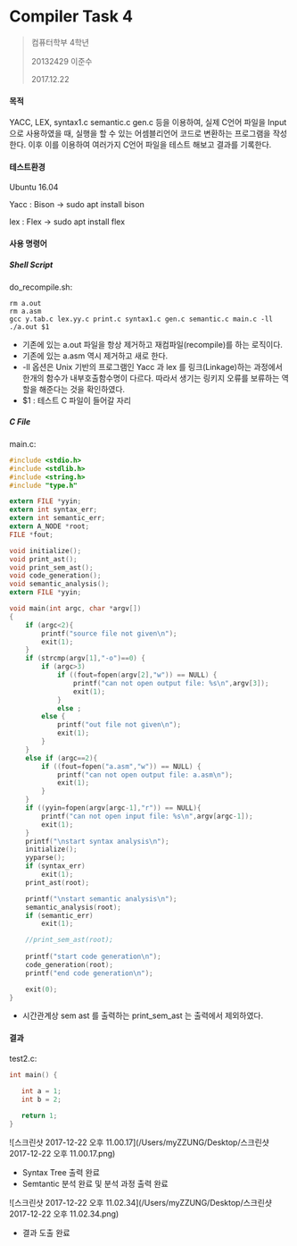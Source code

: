 # Compiler Task 4 

> 컴퓨터학부 4학년
>
> 20132429 이준수
>
> 2017.12.22



#### 목적

YACC, LEX, syntax1.c semantic.c gen.c 등을 이용하여, 실제 C언어 파일을 Input 으로 사용하였을 때, 실행을 할 수 있는 어셈블리언어 코드로 변환하는 프로그램을 작성한다. 이후 이를 이용하여 여러가지 C언어 파일을 테스트 해보고 결과를 기록한다.

#### 테스트환경

Ubuntu 16.04

Yacc : Bison -> sudo apt install bison

lex : Flex -> sudo apt install flex

#### 사용 명령어

##### Shell Script 

do_recompile.sh:

```shell
rm a.out
rm a.asm
gcc y.tab.c lex.yy.c print.c syntax1.c gen.c semantic.c main.c -ll
./a.out $1
```

- 기존에 있는 a.out 파일을 항상 제거하고 재컴파일(recompile)를 하는 로직이다.
- 기존에 있는 a.asm 역시 제거하고 새로 한다. 
- -ll 옵션은 Unix 기반의 프로그램인 Yacc 과 lex 를 링크(Linkage)하는 과정에서 한개의 함수가 내부호출함수명이 다르다. 따라서 생기는 링키지 오류를 보류하는 역할을 해준다는 것을 확인하였다.
- $1 : 테스트 C 파일이 들어갈 자리

##### C File

main.c:

```c
#include <stdio.h>
#include <stdlib.h>
#include <string.h>
#include "type.h"

extern FILE *yyin;
extern int syntax_err;
extern int semantic_err;
extern A_NODE *root;
FILE *fout;

void initialize();
void print_ast();
void print_sem_ast();
void code_generation();
void semantic_analysis();
extern FILE *yyin;

void main(int argc, char *argv[]) 
{
	if (argc<2){
		printf("source file not given\n");
		exit(1);
	}
	if (strcmp(argv[1],"-o")==0) {
		if (argc>3) 
			if ((fout=fopen(argv[2],"w")) == NULL) {
				printf("can not open output file: %s\n",argv[3]); 
				exit(1);
			}
			else ;
		else { 
			printf("out file not given\n");
			exit(1);
		} 
	}
	else if (argc==2){
		if ((fout=fopen("a.asm","w")) == NULL) {
			printf("can not open output file: a.asm\n"); 
			exit(1);
		}
	}
	if ((yyin=fopen(argv[argc-1],"r")) == NULL){
		printf("can not open input file: %s\n",argv[argc-1]);
		exit(1);
	}
	printf("\nstart syntax analysis\n");
	initialize();
	yyparse();
	if (syntax_err) 
		exit(1);
	print_ast(root);

	printf("\nstart semantic analysis\n");
	semantic_analysis(root);
	if (semantic_err) 
		exit(1);

	//print_sem_ast(root);
	
	printf("start code generation\n");
	code_generation(root);
	printf("end code generation\n");

	exit(0);
}

```

* 시간관계상 sem ast 를 출력하는 print_sem_ast 는 출력에서 제외하였다.



#### 결과

test2.c:

```c
int main() {
   
   int a = 1;
   int b = 2;

   return 1;
}
```

![스크린샷 2017-12-22 오후 11.00.17](/Users/myZZUNG/Desktop/스크린샷 2017-12-22 오후 11.00.17.png)

* Syntax Tree 출력 완료
* Semtantic 분석 완료 및 분석 과정 출력 완료

![스크린샷 2017-12-22 오후 11.02.34](/Users/myZZUNG/Desktop/스크린샷 2017-12-22 오후 11.02.34.png)

* 결과 도출 완료